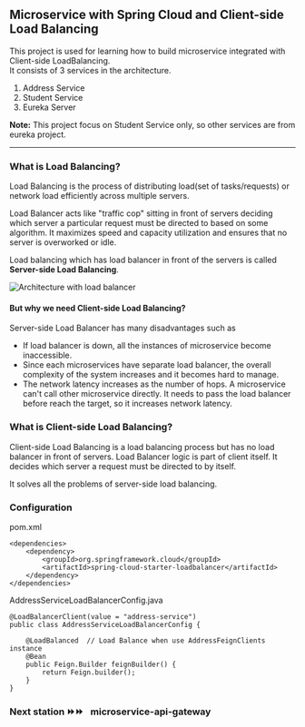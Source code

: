 ## Microservice with Spring Cloud and Client-side Load Balancing
This project is used for learning how to build microservice integrated with Client-side LoadBalancing.  
It consists of 3 services in the architecture.
1. Address Service
2. Student Service
3. Eureka Server  

**Note:** This project focus on Student Service only, so other services are from eureka project.

---

### What is Load Balancing?
Load Balancing is the process of distributing load(set of tasks/requests) or network load efficiently across multiple servers.  

Load Balancer acts like "traffic cop" sitting in front of servers deciding which server a particular request must be directed to based on some algorithm. 
It maximizes speed and capacity utilization and ensures that no server is overworked or idle.  

Load balancing which has load balancer in front of the servers  is called **Server-side Load Balancing**.

![Architecture with load balancer](https://www.nginx.com/wp-content/uploads/2014/07/what-is-load-balancing-diagram-NGINX-640x324.png)

#### But why we need Client-side Load Balancing?
Server-side Load Balancer has many disadvantages such as
- If load balancer is down, all the instances of microservice become inaccessible.
- Since each microservices have separate load balancer, the overall complexity of the system increases and it becomes hard to manage.
- The network latency increases as the number of hops. A microservice can't call other microservice directly. It needs to pass the load balancer before reach the target, so it increases network latency.


### What is Client-side Load Balancing?
Client-side Load Balancing is a load balancing process but has no load balancer in front of servers. 
Load Balancer logic is part of client itself. It decides which server a request must be directed to by itself.  

It solves all the problems of server-side load balancing.


### Configuration
pom.xml
```
<dependencies>
    <dependency>
        <groupId>org.springframework.cloud</groupId>
        <artifactId>spring-cloud-starter-loadbalancer</artifactId>
    </dependency>
</dependencies>
```

AddressServiceLoadBalancerConfig.java
```
@LoadBalancerClient(value = "address-service")
public class AddressServiceLoadBalancerConfig {

    @LoadBalanced  // Load Balance when use AddressFeignClients instance
    @Bean
    public Feign.Builder feignBuilder() {
        return Feign.builder();
    }
}
```

### Next station ⏩⏩  microservice-api-gateway

